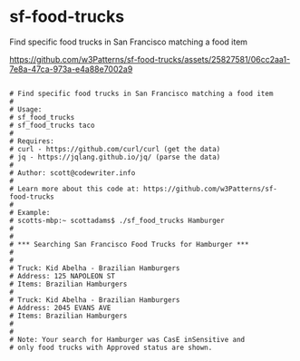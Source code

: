 # sf-food-trucks
Find specific food trucks in San Francisco matching a food item

https://github.com/w3Patterns/sf-food-trucks/assets/25827581/06cc2aa1-7e8a-47ca-973a-e4a88e7002a9

<code>
# Find specific food trucks in San Francisco matching a food item
#
# Usage:
# sf_food_trucks <food>
# sf_food_trucks taco
#
# Requires:
# curl - https://github.com/curl/curl (get the data)
# jq - https://jqlang.github.io/jq/ (parse the data)
#
# Author: scott@codewriter.info
#
# Learn more about this code at: https://github.com/w3Patterns/sf-food-trucks 
#
# Example:
# scotts-mbp:~ scottadams$ ./sf_food_trucks Hamburger
#
#
# *** Searching San Francisco Food Trucks for Hamburger ***
#
#
# Truck: Kid Abelha - Brazilian Hamburgers 
# Address: 125 NAPOLEON ST 
# Items: Brazilian Hamburgers 
#
# Truck: Kid Abelha - Brazilian Hamburgers 
# Address: 2045 EVANS AVE 
# Items: Brazilian Hamburgers
#
#
# Note: Your search for Hamburger was CasE inSensitive and
# only food trucks with Approved status are shown.
</code>
